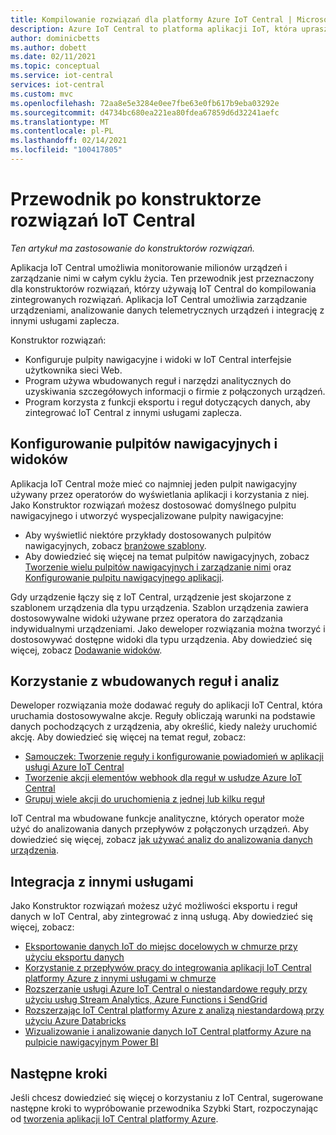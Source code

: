 ```yaml
---
title: Kompilowanie rozwiązań dla platformy Azure IoT Central | Microsoft Docs
description: Azure IoT Central to platforma aplikacji IoT, która upraszcza tworzenie rozwiązań IoT. Ten artykuł zawiera omówienie tworzenia zintegrowanych rozwiązań z IoT Central.
author: dominicbetts
ms.author: dobett
ms.date: 02/11/2021
ms.topic: conceptual
ms.service: iot-central
services: iot-central
ms.custom: mvc
ms.openlocfilehash: 72aa8e5e3284e0ee7fbe63e0fb617b9eba03292e
ms.sourcegitcommit: d4734bc680ea221ea80fdea67859d6d32241aefc
ms.translationtype: MT
ms.contentlocale: pl-PL
ms.lasthandoff: 02/14/2021
ms.locfileid: "100417805"
---
```

# <a name="iot-central-solution-builder-guide"></a>Przewodnik po konstruktorze rozwiązań IoT Central

*Ten artykuł ma zastosowanie do konstruktorów rozwiązań.*

Aplikacja IoT Central umożliwia monitorowanie milionów urządzeń i zarządzanie nimi w całym cyklu życia. Ten przewodnik jest przeznaczony dla konstruktorów rozwiązań, którzy używają IoT Central do kompilowania zintegrowanych rozwiązań. Aplikacja IoT Central umożliwia zarządzanie urządzeniami, analizowanie danych telemetrycznych urządzeń i integrację z innymi usługami zaplecza.

Konstruktor rozwiązań:

- Konfiguruje pulpity nawigacyjne i widoki w IoT Central interfejsie użytkownika sieci Web.
- Program używa wbudowanych reguł i narzędzi analitycznych do uzyskiwania szczegółowych informacji o firmie z połączonych urządzeń.
- Program korzysta z funkcji eksportu i reguł dotyczących danych, aby zintegrować IoT Central z innymi usługami zaplecza.

## <a name="configure-dashboards-and-views"></a>Konfigurowanie pulpitów nawigacyjnych i widoków

Aplikacja IoT Central może mieć co najmniej jeden pulpit nawigacyjny używany przez operatorów do wyświetlania aplikacji i korzystania z niej. Jako Konstruktor rozwiązań możesz dostosować domyślnego pulpitu nawigacyjnego i utworzyć wyspecjalizowane pulpity nawigacyjne:

- Aby wyświetlić niektóre przykłady dostosowanych pulpitów nawigacyjnych, zobacz [branżowe szablony](concepts-app-templates.md#industry-focused-templates).
- Aby dowiedzieć się więcej na temat pulpitów nawigacyjnych, zobacz [Tworzenie wielu pulpitów nawigacyjnych i zarządzanie nimi](howto-create-personal-dashboards.md) oraz [Konfigurowanie pulpitu nawigacyjnego aplikacji](howto-add-tiles-to-your-dashboard.md).

Gdy urządzenie łączy się z IoT Central, urządzenie jest skojarzone z szablonem urządzenia dla typu urządzenia. Szablon urządzenia zawiera dostosowywalne widoki używane przez operatora do zarządzania indywidualnymi urządzeniami. Jako deweloper rozwiązania można tworzyć i dostosowywać dostępne widoki dla typu urządzenia. Aby dowiedzieć się więcej, zobacz [Dodawanie widoków](howto-set-up-template.md#add-views).

## <a name="use-built-in-rules-and-analytics"></a>Korzystanie z wbudowanych reguł i analiz

Deweloper rozwiązania może dodawać reguły do aplikacji IoT Central, która uruchamia dostosowywalne akcje. Reguły obliczają warunki na podstawie danych pochodzących z urządzenia, aby określić, kiedy należy uruchomić akcję. Aby dowiedzieć się więcej na temat reguł, zobacz:

- [Samouczek: Tworzenie reguły i konfigurowanie powiadomień w aplikacji usługi Azure IoT Central](tutorial-create-telemetry-rules.md)
- [Tworzenie akcji elementów webhook dla reguł w usłudze Azure IoT Central](howto-create-webhooks.md)
- [Grupuj wiele akcji do uruchomienia z jednej lub kilku reguł](howto-use-action-groups.md)

IoT Central ma wbudowane funkcje analityczne, których operator może użyć do analizowania danych przepływów z połączonych urządzeń. Aby dowiedzieć się więcej, zobacz [jak używać analiz do analizowania danych urządzenia](howto-create-analytics.md).

## <a name="integrate-with-other-services"></a>Integracja z innymi usługami

Jako Konstruktor rozwiązań możesz użyć możliwości eksportu i reguł danych w IoT Central, aby zintegrować z inną usługą. Aby dowiedzieć się więcej, zobacz:

- [Eksportowanie danych IoT do miejsc docelowych w chmurze przy użyciu eksportu danych](howto-export-data.md)
- [Korzystanie z przepływów pracy do integrowania aplikacji IoT Central platformy Azure z innymi usługami w chmurze](howto-configure-rules-advanced.md)
- [Rozszerzanie usługi Azure IoT Central o niestandardowe reguły przy użyciu usług Stream Analytics, Azure Functions i SendGrid](howto-create-custom-rules.md)
- [Rozszerzając IoT Central platformy Azure z analizą niestandardową przy użyciu Azure Databricks](howto-create-custom-analytics.md)
- [Wizualizowanie i analizowanie danych IoT Central platformy Azure na pulpicie nawigacyjnym Power BI](howto-connect-powerbi.md)

## <a name="next-steps"></a>Następne kroki

Jeśli chcesz dowiedzieć się więcej o korzystaniu z IoT Central, sugerowane następne kroki to wypróbowanie przewodnika Szybki Start, rozpoczynając od [tworzenia aplikacji IoT Central platformy Azure](./quick-deploy-iot-central.md).
